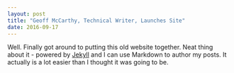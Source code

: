 ```yaml
---
layout: post
title: "Geoff McCarthy, Technical Writer, Launches Site"
date: 2016-09-17
---
```


Well. Finally got around to putting this old website together. Neat thing about it - powered by [Jekyll](http://jekyllrb.com) and I can use Markdown to author my posts. It actually is a lot easier than I thought it was going to be.
